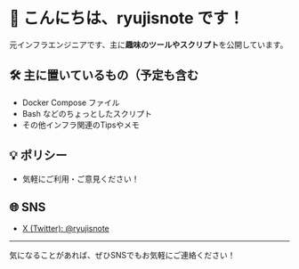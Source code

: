 # 👋 こんにちは、ryujisnote です！

元インフラエンジニアです、主に**趣味のツールやスクリプト**を公開しています。

## 🛠 主に置いているもの（予定も含む
- Docker Compose ファイル
- Bash などのちょっとしたスクリプト
- その他インフラ関連のTipsやメモ

## 💡 ポリシー
- 気軽にご利用・ご意見ください！

## 🌐 SNS
- [X (Twitter): @ryujisnote](https://x.com/ryujisnote)

---

気になることがあれば、ぜひSNSでもお気軽にご連絡ください！
